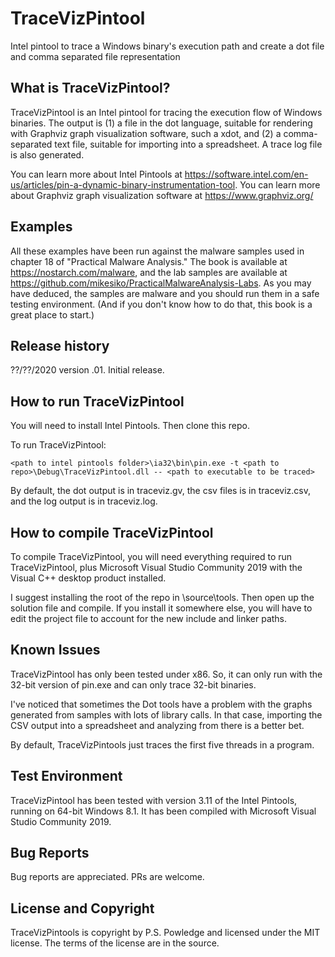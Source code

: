 # TraceVizPintool
Intel pintool to trace a Windows binary's execution path and create a dot file and comma separated file representation

What is TraceVizPintool?
------------------------

TraceVizPintool is an Intel pintool for tracing the execution flow of Windows binaries. The output is (1) a file in the dot language, suitable for rendering with Graphviz graph visualization software, such a xdot, and (2) a comma-separated text file, suitable for importing into a spreadsheet. A trace log file is also generated.

You can learn more about Intel Pintools at https://software.intel.com/en-us/articles/pin-a-dynamic-binary-instrumentation-tool. You can learn more about Graphviz graph visualization software at https://www.graphviz.org/

Examples
--------

All these examples have been run against the malware samples used in chapter 18 of "Practical Malware Analysis." The book is available at https://nostarch.com/malware, and the lab samples are available at https://github.com/mikesiko/PracticalMalwareAnalysis-Labs. As you may have deduced, the samples are malware and you should run them in a safe testing environment. (And if you don't know how to do that, this book is a great place to start.)

Release history
---------------

??/??/2020 version .01. Initial release.

How to run TraceVizPintool
--------------------------

You will need to install Intel Pintools. Then clone this repo.

To run TraceVizPintool:

```<path to intel pintools folder>\ia32\bin\pin.exe -t <path to repo>\Debug\TraceVizPintool.dll -- <path to executable to be traced>```

By default, the dot output is in traceviz.gv, the csv files is in traceviz.csv, and the log output is in traceviz.log.

How to compile TraceVizPintool
------------------------------

To compile TraceVizPintool, you will need everything required to run TraceVizPintool, plus Microsoft Visual Studio Community 2019 with the Visual C++ desktop product installed.

I suggest installing the root of the repo in <path to intel pintools folder>\source\tools. Then open up the solution file and compile. If you install it somewhere else, you will have to edit the project file to account for the new include and linker paths.

Known Issues
------------

TraceVizPintool has only been tested under x86. So, it can only run with the 32-bit version of pin.exe and can only trace 32-bit binaries.

I've noticed that sometimes the Dot tools have a problem with the graphs generated from samples with lots of library calls. In that case, importing the CSV output into a spreadsheet and analyzing from there is a better bet.

By default, TraceVizPintools just traces the first five threads in a program.

Test Environment
----------------

TraceVizPintool has been tested with version 3.11 of the Intel Pintools, running on 64-bit Windows 8.1. It has been compiled with Microsoft Visual Studio Community 2019.

Bug Reports
-----------

Bug reports are appreciated. PRs are welcome.

License and Copyright
---------------------

TraceVizPintools is copyright by P.S. Powledge and licensed under the MIT license. The terms of the license are in the source.
